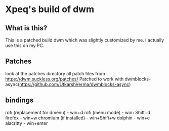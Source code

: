 # Xpeq's build of dwm
## What is this?
This is a patched build dwm which was slightly customized by me.
I actually use this on my PC.
## Patches
look at the patches directory
all patch files from https://dwm.suckless.org/patches/
Patched to work with dwmblocks-async(https://github.com/UtkarshVerma/dwmblocks-async)
## bindings
rofi (replacement for dmenu) - win+d
rofi (menu mode) - win+Shift+d
firefox - win+w
chromium (if installed) - win+Shift+w
dolphin - win+e
alacritty - win+enter
